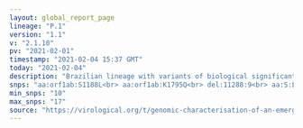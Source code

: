 ```yaml
---
layout: global_report_page
lineage: "P.1"
version: "1.1"
v: "2.1.10"
pv: "2021-02-01"
timestamp: "2021-02-04 15:37 GMT"
today: "2021-02-04"
description: "Brazilian lineage with variants of biological significants E484K, N501Y and K417T, described in a recent virological post: <a href='https://virological.org/t/genomic-characterisation-of-an-emergent-sars-cov-2-lineage-in-manaus-preliminary-findings/586' style='color:#86b0a6'>here</a>. P.1 lineage is an alias of lineage B.1.1.28.1. As described in <a href='https://www.nature.com/articles/s41564-020-0770-5' style='color:#86b0a6'>Rambaut et al., 2020</a> when the lineage heirarchy reaches a certain depth (length of 5) lineage names are given an alias to prevent them from becoming infinitely long."
snps: "aa:orf1ab:S1188L<br> aa:orf1ab:K1795Q<br> del:11288:9<br> aa:S:L18F<br> aa:S:T20N<br> aa:S:P26S<br> aa:S:D138Y<br> aa:S:R190S<br> aa:S:K417T<br> aa:S:E484K<br> aa:S:N501Y<br> aa:S:H655Y<br> aa:S:T1027I<br> aa:orf3a:G174C<br> aa:orf8:E92K<br> aa:N:P80R"
min_snps: "10"
max_snps: "17"
source: "https://virological.org/t/genomic-characterisation-of-an-emergent-sars-cov-2-lineage-in-manaus-preliminary-findings/586"
---
```

